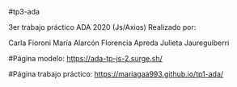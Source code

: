 #tp3-ada

3er trabajo práctico ADA 2020 (Js/Axios) Realizado por:

Carla Fioroni
María Alarcón
Florencia Apreda
Julieta Jaureguiberri

#Página modelo: 
https://ada-tp-js-2.surge.sh/

#Página trabajo práctico: 
https://mariagaa993.github.io/tp1-ada/

